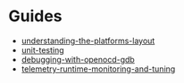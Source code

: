 Guides
=======

* [understanding-the-platforms-layout](guides/understanding-the-platforms-layout.md)
* [unit-testing](guides/unit-testing.md)
* [debugging-with-openocd-gdb](guides/debugging-with-openocd-gdb.md)
* [telemetry-runtime-monitoring-and-tuning](guides/telemetry-runtime-monitoring-and-tuning.md)
